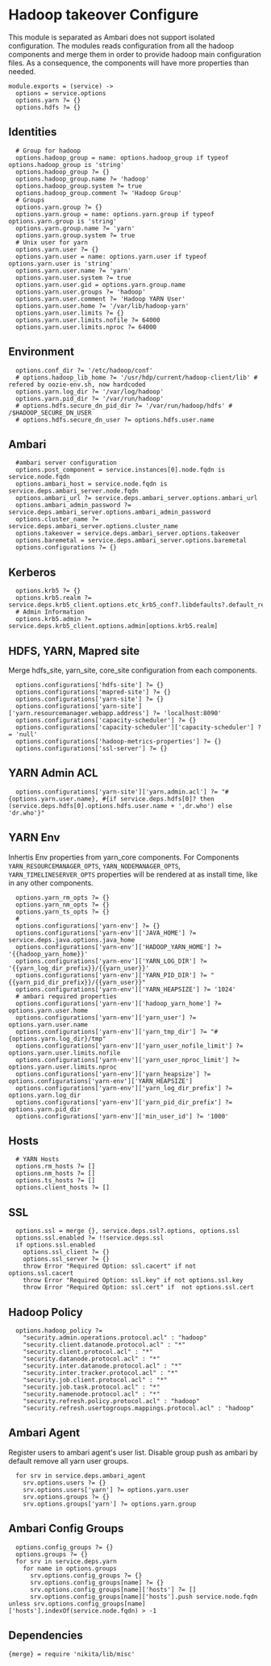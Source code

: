
# Hadoop takeover Configure

This module is separated as Ambari does not support isolated configuration. The modules
reads configuration from all the hadoop components and merge them in order to provide
hadoop main configuration files. As a consequence, the components will have more
properties than needed.

    module.exports = (service) ->
      options = service.options
      options.yarn ?= {}
      options.hdfs ?= {}


## Identities

      # Group for hadoop
      options.hadoop_group = name: options.hadoop_group if typeof options.hadoop_group is 'string'
      options.hadoop_group ?= {}
      options.hadoop_group.name ?= 'hadoop'
      options.hadoop_group.system ?= true
      options.hadoop_group.comment ?= 'Hadoop Group'
      # Groups
      options.yarn.group ?= {}
      options.yarn.group = name: options.yarn.group if typeof options.yarn.group is 'string'
      options.yarn.group.name ?= 'yarn'
      options.yarn.group.system ?= true
      # Unix user for yarn
      options.yarn.user ?= {}
      options.yarn.user = name: options.yarn.user if typeof options.yarn.user is 'string'
      options.yarn.user.name ?= 'yarn'
      options.yarn.user.system ?= true
      options.yarn.user.gid = options.yarn.group.name
      options.yarn.user.groups ?= 'hadoop'
      options.yarn.user.comment ?= 'Hadoop YARN User'
      options.yarn.user.home ?= '/var/lib/hadoop-yarn'
      options.yarn.user.limits ?= {}
      options.yarn.user.limits.nofile ?= 64000
      options.yarn.user.limits.nproc ?= 64000

## Environment

      options.conf_dir ?= '/etc/hadoop/conf'
      # options.hadoop_lib_home ?= '/usr/hdp/current/hadoop-client/lib' # refered by oozie-env.sh, now hardcoded
      options.yarn.log_dir ?= '/var/log/hadoop'
      options.yarn.pid_dir ?= '/var/run/hadoop'
      # options.hdfs.secure_dn_pid_dir ?= '/var/run/hadoop/hdfs' # /$HADOOP_SECURE_DN_USER
      # options.hdfs.secure_dn_user ?= options.hdfs.user.name

## Ambari

      #ambari server configuration
      options.post_component = service.instances[0].node.fqdn is service.node.fqdn
      options.ambari_host = service.node.fqdn is service.deps.ambari_server.node.fqdn
      options.ambari_url ?= service.deps.ambari_server.options.ambari_url
      options.ambari_admin_password ?= service.deps.ambari_server.options.ambari_admin_password
      options.cluster_name ?= service.deps.ambari_server.options.cluster_name
      options.takeover = service.deps.ambari_server.options.takeover  
      options.baremetal = service.deps.ambari_server.options.baremetal
      options.configurations ?= {}

## Kerberos

      options.krb5 ?= {}
      options.krb5.realm ?= service.deps.krb5_client.options.etc_krb5_conf?.libdefaults?.default_realm
      # Admin Information
      options.krb5.admin ?= service.deps.krb5_client.options.admin[options.krb5.realm]

## HDFS, YARN, Mapred site
Merge hdfs_site, yarn_site, core_site configuration from each components.
        
      options.configurations['hdfs-site'] ?= {}
      options.configurations['mapred-site'] ?= {}
      options.configurations['yarn-site'] ?= {}
      options.configurations['yarn-site']['yarn.resourcemanager.webapp.address'] ?= 'localhost:8090'
      options.configurations['capacity-scheduler'] ?= {}
      options.configurations['capacity-scheduler']['capacity-scheduler'] ?= 'null'
      options.configurations['hadoop-metrics-properties'] ?= {}
      options.configurations['ssl-server'] ?= {}

## YARN Admin ACL

      options.configurations['yarn-site']['yarn.admin.acl'] ?= "#{options.yarn.user.name}, #{if service.deps.hdfs[0]? then (service.deps.hdfs[0].options.hdfs.user.name + ',dr.who') else 'dr.who'}"

## YARN Env
Inhertis Env properties from yarn_core components. For Components `YARN_RESOURCEMANAGER_OPTS`,
`YARN_NODEMANAGER_OPTS`,  `YARN_TIMELINESERVER_OPTS` properties will be rendered at
as install time, like in any other components.

      options.yarn_rm_opts ?= {}
      options.yarn_nm_opts ?= {}
      options.yarn_ts_opts ?= {}
      # 
      options.configurations['yarn-env'] ?= {}
      options.configurations['yarn-env']['JAVA_HOME'] ?= service.deps.java.options.java_home
      options.configurations['yarn-env']['HADOOP_YARN_HOME'] ?= '{{hadoop_yarn_home}}'
      options.configurations['yarn-env']['YARN_LOG_DIR'] ?= '{{yarn_log_dir_prefix}}/{{yarn_user}}'
      options.configurations['yarn-env']['YARN_PID_DIR'] ?= "{{yarn_pid_dir_prefix}}/{{yarn_user}}"
      options.configurations['yarn-env']['YARN_HEAPSIZE'] ?= '1024'
      # ambari required properties
      options.configurations['yarn-env']['hadoop_yarn_home'] ?= options.yarn.user.home
      options.configurations['yarn-env']['yarn_user'] ?= options.yarn.user.name
      options.configurations['yarn-env']['yarn_tmp_dir'] ?= "#{options.yarn.log_dir}/tmp"
      options.configurations['yarn-env']['yarn_user_nofile_limit'] ?= options.yarn.user.limits.nofile
      options.configurations['yarn-env']['yarn_user_nproc_limit'] ?= options.yarn.user.limits.nproc
      options.configurations['yarn-env']['yarn_heapsize'] ?= options.configurations['yarn-env']['YARN_HEAPSIZE']
      options.configurations['yarn-env']['yarn_log_dir_prefix'] ?= options.yarn.log_dir
      options.configurations['yarn-env']['yarn_pid_dir_prefix'] ?= options.yarn.pid_dir
      options.configurations['yarn-env']['min_user_id'] ?= '1000'

## Hosts

      # YARN Hosts
      options.rm_hosts ?= []
      options.nm_hosts ?= []
      options.ts_hosts ?= []
      options.client_hosts ?= []

## SSL

      options.ssl = merge {}, service.deps.ssl?.options, options.ssl
      options.ssl.enabled ?= !!service.deps.ssl
      if options.ssl.enabled
        options.ssl_client ?= {}
        options.ssl_server ?= {}
        throw Error "Required Option: ssl.cacert" if not options.ssl.cacert
        throw Error "Required Option: ssl.key" if not options.ssl.key
        throw Error "Required Option: ssl.cert" if  not options.ssl.cert

## Hadoop Policy

      options.hadoop_policy ?= 
        "security.admin.operations.protocol.acl" : "hadoop"
        "security.client.datanode.protocol.acl" : "*"
        "security.client.protocol.acl" : "*"
        "security.datanode.protocol.acl" : "*"
        "security.inter.datanode.protocol.acl" : "*"
        "security.inter.tracker.protocol.acl" : "*"
        "security.job.client.protocol.acl" : "*"
        "security.job.task.protocol.acl" : "*"
        "security.namenode.protocol.acl" : "*"
        "security.refresh.policy.protocol.acl" : "hadoop"
        "security.refresh.usertogroups.mappings.protocol.acl" : "hadoop"

## Ambari Agent
Register users to ambari agent's user list.
Disable group push as ambari by default remove all yarn user groups.

      for srv in service.deps.ambari_agent
        srv.options.users ?= {}
        srv.options.users['yarn'] ?= options.yarn.user
        srv.options.groups ?= {}
        srv.options.groups['yarn'] ?= options.yarn.group

## Ambari Config Groups
      
      options.config_groups ?= {}
      options.groups ?= {}
      for srv in service.deps.yarn
        for name in options.groups
          srv.options.config_groups ?= {}
          srv.options.config_groups[name] ?= {}
          srv.options.config_groups[name]['hosts'] ?= []
          srv.options.config_groups[name]['hosts'].push service.node.fqdn unless srv.options.config_groups[name]['hosts'].indexOf(service.node.fqdn) > -1

## Dependencies

    {merge} = require 'nikita/lib/misc'
